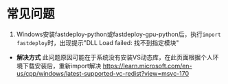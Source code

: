 # 常见问题

1. Windows安装fastdeploy-python或fastdeploy-gpu-python后，执行`import fastdeploy`时，出现提示"DLL Load failed: 找不到指定模块"
- **解决方式** 此问题原因可能在于系统没有安装VS动态库，在此页面根据个人环境下载安装后，重新import解决 https://learn.microsoft.com/en-us/cpp/windows/latest-supported-vc-redist?view=msvc-170
